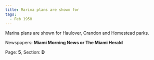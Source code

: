 ```yaml
---  
title: Marina plans are shown for  
tags:  
  - Feb 1950  
---  
```

  
Marina plans are shown for Haulover, Crandon and Homestead parks.  
  
Newspapers: **Miami Morning News or The Miami Herald**  
  
Page: **5**, Section: **D** 
